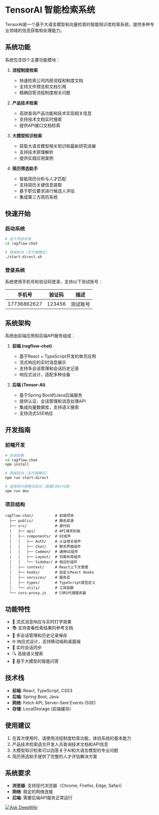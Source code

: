 # TensorAI 智能检索系统

TensorAI是一个基于大语言模型和向量检索的智能知识库检索系统，提供多种专业领域的信息获取和处理能力。

## 系统功能

系统包含四个主要功能模块：

1. **流程制度检索**
   - 快速检索公司内部流程和制度文档
   - 支持文件预览和文档引用
   - 精确回答流程制度相关问题

2. **产品技术检索**
   - 高效查询产品功能和技术实现相关信息
   - 支持技术文档实时搜索
   - 提供API接口文档检索

3. **大模型知识检索**
   - 获取大语言模型相关知识和最新研究进展
   - 支持技术原理解析
   - 提供实践应用案例

4. **简历筛选助手**
   - 智能简历分析与人才匹配
   - 支持简历关键信息提取
   - 基于职位要求进行候选人评估
   - 集成第三方简历系统

## 快速开始

### 启动系统

```bash
# 进入项目目录
cd ragflow-chat

# 直接启动（无代理模式）
./start-direct.sh
```

### 登录系统

系统使用手机号和验证码登录，支持以下测试账号：

| 手机号 | 验证码 | 描述 |
|-------|-------|-----|
| 17736862627 | 123456 | 测试账号 |

## 系统架构

系统由前端应用和后端API服务组成：

1. **前端 (ragflow-chat)**
   - 基于React + TypeScript开发的单页应用
   - 流式响应的实时消息展示
   - 支持多会话管理和会话历史记录
   - 响应式设计，适配多种设备

2. **后端 (Tensor-AI)**
   - 基于Spring Boot的Java后端服务
   - 提供认证、会话管理和消息处理API
   - 集成向量数据库，支持语义搜索
   - 支持流式SSE响应

## 开发指南

### 前端开发

```bash
# 安装依赖
cd ragflow-chat
npm install

# 直接启动（无代理模式）
npm run start:direct

# 或使用代理模式启动（需要CORS代理）
npm run dev
```

### 项目结构

```
ragflow-chat/          # 前端项目
  ├── public/          # 静态资源
  ├── src/             # 源代码
  │   ├── api/         # API请求封装
  │   ├── components/  # UI组件
  │   │   ├── Auth/    # 认证相关组件
  │   │   ├── Chat/    # 聊天界面组件
  │   │   ├── Common/  # 通用UI组件
  │   │   ├── Layout/  # 页面布局组件
  │   │   └── Sidebar/ # 侧边栏组件
  │   ├── context/     # React上下文管理
  │   ├── hooks/       # 自定义React Hooks
  │   ├── services/    # 服务层
  │   ├── types/       # TypeScript类型定义
  │   └── utils/       # 工具函数
  └── cors-proxy.js    # CORS代理服务器
```

## 功能特性

- 💬 流式消息响应与实时打字效果
- 📚 支持查看检索结果的参考文档
- 📝 多会话管理和历史记录保存
- 🌐 响应式设计，支持移动端和桌面端
- 🔄 实时会话同步
- 🔍 高级语义搜索
- 🧠 基于大模型的智能问答

## 技术栈

- **前端**: React, TypeScript, CSS3
- **后端**: Spring Boot, Java
- **网络**: Fetch API, Server-Sent Events (SSE)
- **存储**: LocalStorage (前端缓存)

## 使用建议

1. 在首次使用时，请使用流程制度检索功能，体验系统的基本能力
2. 产品技术检索适合开发人员查询技术文档和API信息
3. 大模型知识检索可以回答关于AI和大语言模型的专业问题
4. 简历筛选助手提供了完整的人才评估解决方案

## 系统要求

- **浏览器**: 支持现代浏览器（Chrome, Firefox, Edge, Safari）
- **网络**: 稳定的网络连接
- **后端**: 需要后端API服务正常运行

[![Ask DeepWiki](https://deepwiki.com/badge.svg)](https://deepwiki.com/johnqing-424/ragflow-chat)
